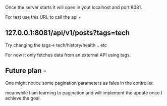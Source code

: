 Once the server starts it will open in yout localhost and port 8081.

For test use this URL to call the api -

127.0.0.1:8081/api/v1/posts?tags=tech
----------------------------------------------------------------------

Try changing the tags-> tech/history/health .. etc

For now it only fetches data from an external API using tags. 

Future plan - 
------------------------------------------------------------------------
One might notice some pagination parameters as fales in the controller. 

meanwhile I am learning to pagination and will implement the update once I achieve the goal.